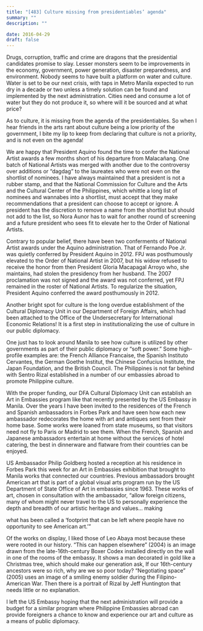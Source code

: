 ```yaml
---
title: "[483] Culture missing from presidentiables’ agenda"
summary: ""
description: ""

date: 2016-04-29
draft: false
---
```


Drugs, corruption, traffic and crime are dragons that the presidential candidates promise to slay. Lesser monsters seem to be improvements in the economy, government, power generation, disaster preparedness, and environment. Nobody seems to have built a platform on water and culture. Water is set to be our next crisis, with taps in Metro Manila expected to run dry in a decade or two unless a timely solution can be found and implemented by the next administration. Cities need and consume a lot of water but they do not produce it, so where will it be sourced and at what price?

As to culture, it is missing from the agenda of the presidentiables. So when I hear friends in the arts rant about culture being a low priority of the government, I bite my lip to keep from declaring that culture is not a priority, and is not even on the agenda!

We are happy that President Aquino found the time to confer the National Artist awards a few months short of his departure from Malacañang. One batch of National Artists was merged with another due to the controversy over additions or “dagdag” to the laureates who were not even on the shortlist of nominees. I have always maintained that a president is not a rubber stamp, and that the National Commission for Culture and the Arts and the Cultural Center of the Philippines, which whittle a long list of nominees and wannabes into a shortlist, must accept that they make recommendations that a president can choose to accept or ignore. A president has the discretion to remove a name from the shortlist but should not add to the list, so Nora Aunor has to wait for another round of screening and a future president who sees fit to elevate her to the Order of National Artists.

Contrary to popular belief, there have been two conferments of National Artist awards under the Aquino administration. That of Fernando Poe Jr. was quietly conferred by President Aquino in 2012. FPJ was posthumously elevated to the Order of National Artist in 2007, but his widow refused to receive the honor from then President Gloria Macapagal Arroyo who, she maintains, had stolen the presidency from her husband. The 2007 proclamation was not signed and the award was not conferred, yet FPJ remained in the roster of National Artists. To regularize the situation, President Aquino conferred the award posthumously in 2012.

Another bright spot for culture is the long overdue establishment of the Cultural Diplomacy Unit in our Department of Foreign Affairs, which had been attached to the Office of the Undersecretary for International Economic Relations! It is a first step in institutionalizing the use of culture in our public diplomacy.

One just has to look around Manila to see how culture is utilized by other governments as part of their public diplomacy or “soft power.” Some high-profile examples are: the French Alliance Francaise, the Spanish Instituto Cervantes, the German Goethe Institut, the Chinese Confucius Institute, the Japan Foundation, and the British Council. The Philippines is not far behind with Sentro Rizal established in a number of our embassies abroad to promote Philippine culture.

With the proper funding, our DFA Cultural Diplomacy Unit can establish an Art in Embassies program like that recently presented by the US Embassy in Manila. Over the years I have been invited to the residences of the French and Spanish ambassadors in Forbes Park and have seen how each new ambassador redecorates the home with art and antiques sent from their home base. Some works were loaned from state museums, so that visitors need not fly to Paris or Madrid to see them. When the French, Spanish and Japanese ambassadors entertain at home without the services of hotel catering, the best in dinnerware and flatware from their countries can be enjoyed.

US Ambassador Philip Goldberg hosted a reception at his residence in Forbes Park this week for an Art in Embassies exhibition that brought to Manila works that connected our countries. Previous ambassadors brought American art that is part of a global visual arts program run by the US Department of State Office of Art in embassies since 1963. These works of art, chosen in consultation with the ambassador, “allow foreign citizens, many of whom might never travel to the US to personally experience the depth and breadth of our artistic heritage and values… making

what has been called a ‘footprint that can be left where people have no opportunity to see American art.’”

Of the works on display, I liked those of Leo Abaya most because these were rooted in our history. “This can happen elsewhere” (2004) is an image drawn from the late-16th-century Boxer Codex installed directly on the wall in one of the rooms of the embassy. It shows a man decorated in gold like a Christmas tree, which should make our generation ask, If our 16th-century ancestors were so rich, why are we so poor today? “Negotiating space” (2005) uses an image of a smiling enemy soldier during the Filipino-American War. Then there is a portrait of Rizal by Jeff Huntington that needs little or no explanation.

I left the US Embassy hoping that the next administration will provide a budget for a similar program where Philippine Embassies abroad can provide foreigners a chance to know and experience our art and culture as a means of public diplomacy.
